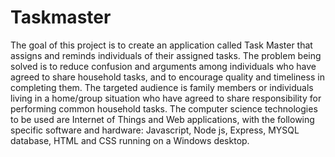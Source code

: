 # Taskmaster
The goal of this project is to create an application called Task Master that assigns and reminds individuals of their assigned tasks. The problem being solved is to reduce confusion and arguments among individuals who have agreed to share household tasks, and to encourage quality and timeliness in completing them. The targeted audience is family members or individuals living in a home/group situation who have agreed to share responsibility for performing common household tasks. The computer science technologies to be used are Internet of Things and Web applications, with the following specific software and hardware: Javascript, Node js, Express, MYSQL database, HTML and CSS running on a Windows desktop.
